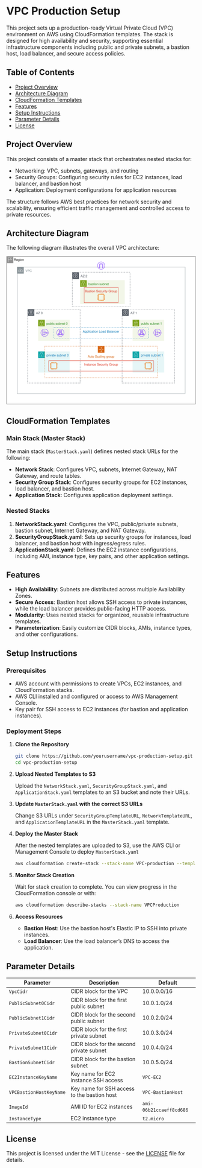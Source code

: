 
# VPC Production Setup

This project sets up a production-ready Virtual Private Cloud (VPC) environment on AWS using CloudFormation templates. The stack is designed for high availability and security, supporting essential infrastructure components including public and private subnets, a bastion host, load balancer, and secure access policies.

## Table of Contents
- [Project Overview](#project-overview)
- [Architecture Diagram](#architecture-diagram)
- [CloudFormation Templates](#cloudformation-templates)
- [Features](#features)
- [Setup Instructions](#setup-instructions)
- [Parameter Details](#parameter-details)
- [License](#license)

## Project Overview

This project consists of a master stack that orchestrates nested stacks for:
- Networking: VPC, subnets, gateways, and routing
- Security Groups: Configuring security rules for EC2 instances, load balancer, and bastion host
- Application: Deployment configurations for application resources

The structure follows AWS best practices for network security and scalability, ensuring efficient traffic management and controlled access to private resources.

## Architecture Diagram

The following diagram illustrates the overall VPC architecture:

![VPC Architecture](VPC-production.svg)

## CloudFormation Templates

### Main Stack (Master Stack)
The main stack (`MasterStack.yaml`) defines nested stack URLs for the following:
- **Network Stack**: Configures VPC, subnets, Internet Gateway, NAT Gateway, and route tables.
- **Security Group Stack**: Configures security groups for EC2 instances, load balancer, and bastion host.
- **Application Stack**: Configures application deployment settings.

### Nested Stacks
1. **NetworkStack.yaml**: Configures the VPC, public/private subnets, bastion subnet, Internet Gateway, and NAT Gateway.
2. **SecurityGroupStack.yaml**: Sets up security groups for instances, load balancer, and bastion host with ingress/egress rules.
3. **ApplicationStack.yaml**: Defines the EC2 instance configurations, including AMI, instance type, key pairs, and other application settings.

## Features

- **High Availability**: Subnets are distributed across multiple Availability Zones.
- **Secure Access**: Bastion host allows SSH access to private instances, while the load balancer provides public-facing HTTP access.
- **Modularity**: Uses nested stacks for organized, reusable infrastructure templates.
- **Parameterization**: Easily customize CIDR blocks, AMIs, instance types, and other configurations.

## Setup Instructions

### Prerequisites
- AWS account with permissions to create VPCs, EC2 instances, and CloudFormation stacks.
- AWS CLI installed and configured or access to AWS Management Console.
- Key pair for SSH access to EC2 instances (for bastion and application instances).

### Deployment Steps

1. **Clone the Repository**
   ```bash
   git clone https://github.com/yourusername/vpc-production-setup.git
   cd vpc-production-setup
   ```

2. **Upload Nested Templates to S3**

   Upload the `NetworkStack.yaml`, `SecurityGroupStack.yaml`, and `ApplicationStack.yaml` templates to an S3 bucket and note their URLs. 

3. **Update `MasterStack.yaml` with the correct S3 URLs**

   Change S3 URLs under `SecurityGroupTemplateURL`, `NetworkTemplateURL`, and `ApplicationTemplateURL` in the `MasterStack.yaml` template.

3. **Deploy the Master Stack**

   After the nested templates are uploaded to S3, use the AWS CLI or Management Console to deploy `MasterStack.yaml`
   ```bash
   aws cloudformation create-stack --stack-name VPC-production --template-body file://MasterStack.yaml --parameters ParameterKey=VpcCidr,ParameterValue=10.0.0.0/16 ...
   ```

4. **Monitor Stack Creation**

   Wait for stack creation to complete. You can view progress in the CloudFormation console or with:
   ```bash
   aws cloudformation describe-stacks --stack-name VPCProduction
   ```

5. **Access Resources**
   - **Bastion Host**: Use the bastion host's Elastic IP to SSH into private instances.
   - **Load Balancer**: Use the load balancer’s DNS to access the application.

## Parameter Details

| Parameter                  | Description                                             | Default                |
|----------------------------|---------------------------------------------------------|------------------------|
| `VpcCidr`                  | CIDR block for the VPC                                  | 10.0.0.0/16           |
| `PublicSubnet0Cidr`        | CIDR block for the first public subnet                  | 10.0.1.0/24           |
| `PublicSubnet1Cidr`        | CIDR block for the second public subnet                 | 10.0.2.0/24           |
| `PrivateSubnet0Cidr`       | CIDR block for the first private subnet                 | 10.0.3.0/24           |
| `PrivateSubnet1Cidr`       | CIDR block for the second private subnet                | 10.0.4.0/24           |
| `BastionSubnetCidr`        | CIDR block for the bastion subnet                       | 10.0.5.0/24           |
| `EC2InstanceKeyName`       | Key name for EC2 instance SSH access                    | `VPC-EC2`             |
| `VPCBastionHostKeyName`    | Key name for SSH access to the bastion host             | `VPC-BastionHost`     |
| `ImageId`                  | AMI ID for EC2 instances                                | `ami-06b21ccaeff8cd686` |
| `InstanceType`             | EC2 instance type                                      | `t2.micro`            |


## License

This project is licensed under the MIT License - see the [LICENSE](LICENSE) file for details.
